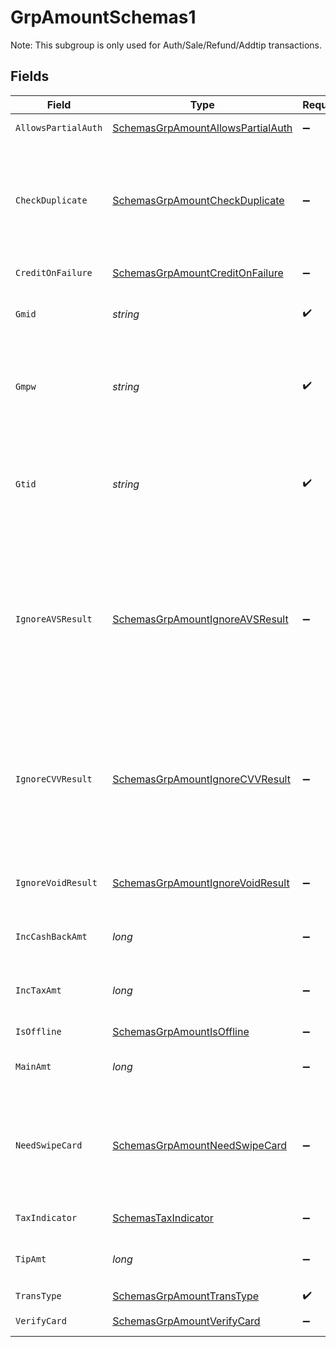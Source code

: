 # GrpAmountSchemas1

Note: This subgroup is only used for Auth/Sale/Refund/Addtip transactions.



## Fields

| Field                                                                                                                                                                                                                                                                                                                                                                                                        | Type                                                                                                                                                                                                                                                                                                                                                                                                         | Required                                                                                                                                                                                                                                                                                                                                                                                                     | Description                                                                                                                                                                                                                                                                                                                                                                                                  | Example                                                                                                                                                                                                                                                                                                                                                                                                      |
| ------------------------------------------------------------------------------------------------------------------------------------------------------------------------------------------------------------------------------------------------------------------------------------------------------------------------------------------------------------------------------------------------------------ | ------------------------------------------------------------------------------------------------------------------------------------------------------------------------------------------------------------------------------------------------------------------------------------------------------------------------------------------------------------------------------------------------------------ | ------------------------------------------------------------------------------------------------------------------------------------------------------------------------------------------------------------------------------------------------------------------------------------------------------------------------------------------------------------------------------------------------------------ | ------------------------------------------------------------------------------------------------------------------------------------------------------------------------------------------------------------------------------------------------------------------------------------------------------------------------------------------------------------------------------------------------------------ | ------------------------------------------------------------------------------------------------------------------------------------------------------------------------------------------------------------------------------------------------------------------------------------------------------------------------------------------------------------------------------------------------------------ |
| `AllowsPartialAuth`                                                                                                                                                                                                                                                                                                                                                                                          | [SchemasGrpAmountAllowsPartialAuth](../../Models/Shared/SchemasGrpAmountAllowsPartialAuth.md)                                                                                                                                                                                                                                                                                                                | :heavy_minus_sign:                                                                                                                                                                                                                                                                                                                                                                                           | Indicates whether partial authorization is allowed.<br/>                                                                                                                                                                                                                                                                                                                                                     | N                                                                                                                                                                                                                                                                                                                                                                                                            |
| `CheckDuplicate`                                                                                                                                                                                                                                                                                                                                                                                             | [SchemasGrpAmountCheckDuplicate](../../Models/Shared/SchemasGrpAmountCheckDuplicate.md)                                                                                                                                                                                                                                                                                                                      | :heavy_minus_sign:                                                                                                                                                                                                                                                                                                                                                                                           | Indicates whether to check for duplicate transactions.<br><br/>Duplicate check interval: 1 minute.<br><br/>Note: you need to supply this field in all the request to enable this feature.<br/>                                                                                                                                                                                                               | N                                                                                                                                                                                                                                                                                                                                                                                                            |
| `CreditOnFailure`                                                                                                                                                                                                                                                                                                                                                                                            | [SchemasGrpAmountCreditOnFailure](../../Models/Shared/SchemasGrpAmountCreditOnFailure.md)                                                                                                                                                                                                                                                                                                                    | :heavy_minus_sign:                                                                                                                                                                                                                                                                                                                                                                                           | Indicates whether do force void transaction.<br/>                                                                                                                                                                                                                                                                                                                                                            | N                                                                                                                                                                                                                                                                                                                                                                                                            |
| `Gmid`                                                                                                                                                                                                                                                                                                                                                                                                       | *string*                                                                                                                                                                                                                                                                                                                                                                                                     | :heavy_check_mark:                                                                                                                                                                                                                                                                                                                                                                                           | Merchant identifier Assigned by<br><br/>Netevia Payment Systems Administrator during registration<br/>                                                                                                                                                                                                                                                                                                       | 1110222484                                                                                                                                                                                                                                                                                                                                                                                                   |
| `Gmpw`                                                                                                                                                                                                                                                                                                                                                                                                       | *string*                                                                                                                                                                                                                                                                                                                                                                                                     | :heavy_check_mark:                                                                                                                                                                                                                                                                                                                                                                                           | Merchant password<br><br/>Only verified for Refund transactions.<br><br/>It can be any value for other transactions.<br/>                                                                                                                                                                                                                                                                                    | GMPW3010300378                                                                                                                                                                                                                                                                                                                                                                                               |
| `Gtid`                                                                                                                                                                                                                                                                                                                                                                                                       | *string*                                                                                                                                                                                                                                                                                                                                                                                                     | :heavy_check_mark:                                                                                                                                                                                                                                                                                                                                                                                           | Merchant's terminal identifier<br><br/>Assigned by Netevia Payment Systems Administrator during registration.<br><br/>This field is Optional when doing Register.<br/>                                                                                                                                                                                                                                       | GT1120095178                                                                                                                                                                                                                                                                                                                                                                                                 |
| `IgnoreAVSResult`                                                                                                                                                                                                                                                                                                                                                                                            | [SchemasGrpAmountIgnoreAVSResult](../../Models/Shared/SchemasGrpAmountIgnoreAVSResult.md)                                                                                                                                                                                                                                                                                                                    | :heavy_minus_sign:                                                                                                                                                                                                                                                                                                                                                                                           | Ignore AVS result from processor, default value is Y, if need to check AVS result please send it in request with N. the feature only works in TSYS and Elavon. Elavon if host return the code (A,B,C,E,N,R,W,Z) and doesnt' ignore avs result code then Netevia will reject the verify request. TSYS if host return N and doesn't ignore avs result then Netevia will reject the Verify, Auth, Sale request. | Y                                                                                                                                                                                                                                                                                                                                                                                                            |
| `IgnoreCVVResult`                                                                                                                                                                                                                                                                                                                                                                                            | [SchemasGrpAmountIgnoreCVVResult](../../Models/Shared/SchemasGrpAmountIgnoreCVVResult.md)                                                                                                                                                                                                                                                                                                                    | :heavy_minus_sign:                                                                                                                                                                                                                                                                                                                                                                                           | Ignore CVV result from processor, default value is Y, if need to check CVV result please send it in request with N. the feature only works in TSYS and Elavon. Elavon, if doesn't Ignore CVV and host return N then Netevia will reject the Verify request. TSYS, if doesn't ignore cvv and host return N then Netevia will reject the Verify/Auth/Sale request.                                             | Y                                                                                                                                                                                                                                                                                                                                                                                                            |
| `IgnoreVoidResult`                                                                                                                                                                                                                                                                                                                                                                                           | [SchemasGrpAmountIgnoreVoidResult](../../Models/Shared/SchemasGrpAmountIgnoreVoidResult.md)                                                                                                                                                                                                                                                                                                                  | :heavy_minus_sign:                                                                                                                                                                                                                                                                                                                                                                                           | Ignore Void result from processor. if processor return fail, then we force it to success. Default value is Y,                                                                                                                                                                                                                                                                                                | Y                                                                                                                                                                                                                                                                                                                                                                                                            |
| `IncCashBackAmt`                                                                                                                                                                                                                                                                                                                                                                                             | *long*                                                                                                                                                                                                                                                                                                                                                                                                       | :heavy_minus_sign:                                                                                                                                                                                                                                                                                                                                                                                           | Cash back amount that is included in the main amount.<br><br/>Total digits = 12<br/>                                                                                                                                                                                                                                                                                                                         | 10000                                                                                                                                                                                                                                                                                                                                                                                                        |
| `IncTaxAmt`                                                                                                                                                                                                                                                                                                                                                                                                  | *long*                                                                                                                                                                                                                                                                                                                                                                                                       | :heavy_minus_sign:                                                                                                                                                                                                                                                                                                                                                                                           | Tax amount that is included in the main amount.<br><br/>Total digits = 12<br/>                                                                                                                                                                                                                                                                                                                               | 10000                                                                                                                                                                                                                                                                                                                                                                                                        |
| `IsOffline`                                                                                                                                                                                                                                                                                                                                                                                                  | [SchemasGrpAmountIsOffline](../../Models/Shared/SchemasGrpAmountIsOffline.md)                                                                                                                                                                                                                                                                                                                                | :heavy_minus_sign:                                                                                                                                                                                                                                                                                                                                                                                           | Indicates whether is an offline transaction.<br/>                                                                                                                                                                                                                                                                                                                                                            | N                                                                                                                                                                                                                                                                                                                                                                                                            |
| `MainAmt`                                                                                                                                                                                                                                                                                                                                                                                                    | *long*                                                                                                                                                                                                                                                                                                                                                                                                       | :heavy_minus_sign:                                                                                                                                                                                                                                                                                                                                                                                           | Primary charge amount.<br><br/>Total digits = 12<br/>                                                                                                                                                                                                                                                                                                                                                        | 10000                                                                                                                                                                                                                                                                                                                                                                                                        |
| `NeedSwipeCard`                                                                                                                                                                                                                                                                                                                                                                                              | [SchemasGrpAmountNeedSwipeCard](../../Models/Shared/SchemasGrpAmountNeedSwipeCard.md)                                                                                                                                                                                                                                                                                                                        | :heavy_minus_sign:                                                                                                                                                                                                                                                                                                                                                                                           | This field is used when sending a request to a PDC. Indicates whether the card data should be retrieved using the pinpad("Y") or it is not needed(Void/Refund) or already provided in the request("N"). This works for all entry modes Manual/Swipe/EMV/Contactless.<br/>                                                                                                                                    |                                                                                                                                                                                                                                                                                                                                                                                                              |
| `TaxIndicator`                                                                                                                                                                                                                                                                                                                                                                                               | [SchemasTaxIndicator](../../Models/Shared/SchemasTaxIndicator.md)                                                                                                                                                                                                                                                                                                                                            | :heavy_minus_sign:                                                                                                                                                                                                                                                                                                                                                                                           | Additional Information about TaxAmt.<br/>                                                                                                                                                                                                                                                                                                                                                                    | Ntprvd                                                                                                                                                                                                                                                                                                                                                                                                       |
| `TipAmt`                                                                                                                                                                                                                                                                                                                                                                                                     | *long*                                                                                                                                                                                                                                                                                                                                                                                                       | :heavy_minus_sign:                                                                                                                                                                                                                                                                                                                                                                                           | Tip amount that is in addition to the main amount.<br><br/>Total digits = 12<br/>                                                                                                                                                                                                                                                                                                                            | 10000                                                                                                                                                                                                                                                                                                                                                                                                        |
| `TransType`                                                                                                                                                                                                                                                                                                                                                                                                  | [SchemasGrpAmountTransType](../../Models/Shared/SchemasGrpAmountTransType.md)                                                                                                                                                                                                                                                                                                                                | :heavy_check_mark:                                                                                                                                                                                                                                                                                                                                                                                           | Transaction Type.<br/>                                                                                                                                                                                                                                                                                                                                                                                       | Sale                                                                                                                                                                                                                                                                                                                                                                                                         |
| `VerifyCard`                                                                                                                                                                                                                                                                                                                                                                                                 | [SchemasGrpAmountVerifyCard](../../Models/Shared/SchemasGrpAmountVerifyCard.md)                                                                                                                                                                                                                                                                                                                              | :heavy_minus_sign:                                                                                                                                                                                                                                                                                                                                                                                           | Indicates whether verify card when doing CreateCardToken.<br/>                                                                                                                                                                                                                                                                                                                                               | N                                                                                                                                                                                                                                                                                                                                                                                                            |